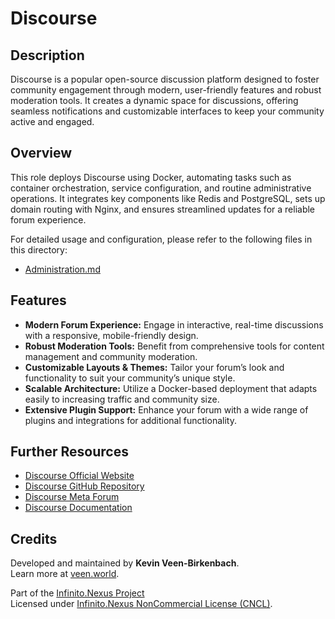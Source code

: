 # Discourse

## Description

Discourse is a popular open-source discussion platform designed to foster community engagement through modern, user-friendly features and robust moderation tools. It creates a dynamic space for discussions, offering seamless notifications and customizable interfaces to keep your community active and engaged.

## Overview

This role deploys Discourse using Docker, automating tasks such as container orchestration, service configuration, and routine administrative operations. It integrates key components like Redis and PostgreSQL, sets up domain routing with Nginx, and ensures streamlined updates for a reliable forum experience.

For detailed usage and configuration, please refer to the following files in this directory:
- [Administration.md](./Administration.md)

## Features

- **Modern Forum Experience:** Engage in interactive, real-time discussions with a responsive, mobile-friendly design.
- **Robust Moderation Tools:** Benefit from comprehensive tools for content management and community moderation.
- **Customizable Layouts & Themes:** Tailor your forum’s look and functionality to suit your community’s unique style.
- **Scalable Architecture:** Utilize a Docker-based deployment that adapts easily to increasing traffic and community size.
- **Extensive Plugin Support:** Enhance your forum with a wide range of plugins and integrations for additional functionality.

## Further Resources

- [Discourse Official Website](https://www.discourse.org/)
- [Discourse GitHub Repository](https://github.com/discourse/discourse_docker.git)
- [Discourse Meta Forum](https://meta.discourse.org/)
- [Discourse Documentation](https://meta.discourse.org/t/discourse-setup-guide/21966)

## Credits

Developed and maintained by **Kevin Veen-Birkenbach**.  
Learn more at [veen.world](https://www.veen.world).

Part of the [Infinito.Nexus Project](https://github.com/kevinveenbirkenbach/infinito-nexus)  
Licensed under [Infinito.Nexus NonCommercial License (CNCL)](https://s.veen.world/cncl).
